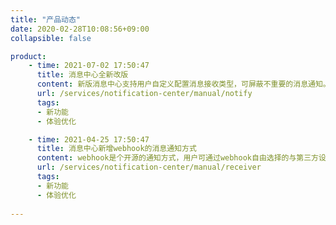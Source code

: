 ```yaml
---
title: "产品动态"
date: 2020-02-28T10:08:56+09:00
collapsible: false

product:
    - time: 2021-07-02 17:50:47
      title: 消息中心全新改版
      content: 新版消息中心支持用户自定义配置消息接收类型，可屏蔽不重要的消息通知。此外本次消息中心交互全面优化，提供更优体验。
      url: /services/notification-center/manual/notify
      tags:
      - 新功能
      - 体验优化

    - time: 2021-04-25 17:50:47
      title: 消息中心新增webhook的消息通知方式
      content: webhook是个开源的通知方式，用户可通过webhook自由选择的与第三方设计平台比如“钉钉”做消息对接，满足不同用户的通知方式。
      url: /services/notification-center/manual/receiver
      tags:
      - 新功能
      - 体验优化
      
---
```


<!-- 设置上述参数可生成产品动态页  -->
